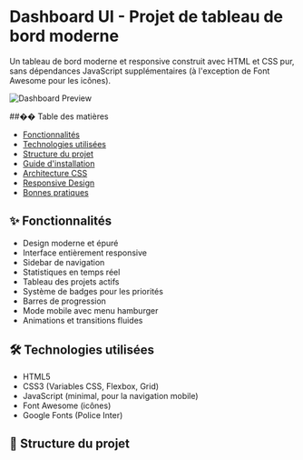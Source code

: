 # Dashboard UI - Projet de tableau de bord moderne

Un tableau de bord moderne et responsive construit avec HTML et CSS pur, sans dépendances JavaScript supplémentaires (à l'exception de Font Awesome pour les icônes).

![Dashboard Preview](preview.png)

##�� Table des matières

- [Fonctionnalités](#fonctionnalités)
- [Technologies utilisées](#technologies-utilisées)
- [Structure du projet](#structure-du-projet)
- [Guide d'installation](#guide-dinstallation)
- [Architecture CSS](#architecture-css)
- [Responsive Design](#responsive-design)
- [Bonnes pratiques](#bonnes-pratiques)

## ✨ Fonctionnalités

- Design moderne et épuré
- Interface entièrement responsive
- Sidebar de navigation
- Statistiques en temps réel
- Tableau des projets actifs
- Système de badges pour les priorités
- Barres de progression
- Mode mobile avec menu hamburger
- Animations et transitions fluides

## 🛠 Technologies utilisées

- HTML5
- CSS3 (Variables CSS, Flexbox, Grid)
- JavaScript (minimal, pour la navigation mobile)
- Font Awesome (icônes)
- Google Fonts (Police Inter)

## 📁 Structure du projet 